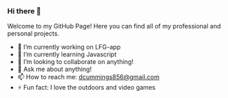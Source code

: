 ### Hi there 👋

Welcome to my GitHub Page! Here you can find all of my professional and personal projects.

- 🔭 I’m currently working on LFG-app
- 🌱 I’m currently learning Javascript
- 👯 I’m looking to collaborate on anything!
- 💬 Ask me about anything!
- 📫 How to reach me: dcummings856@gmail.com
- ⚡ Fun fact: I love the outdoors and video games
